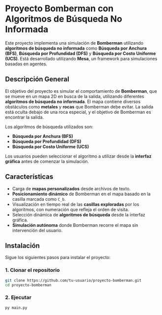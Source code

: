 # Proyecto Bomberman con Algoritmos de Búsqueda No Informada

Este proyecto implementa una simulación de **Bomberman** utilizando **algoritmos de búsqueda no informada** como **Búsqueda por Anchura (BFS)**, **Búsqueda por Profundidad (DFS)** y **Búsqueda por Costo Uniforme (UCS)**. Está desarrollado utilizando **Mesa**, un framework para simulaciones basadas en agentes.

## Descripción General

El objetivo del proyecto es simular el comportamiento de **Bomberman**, que se mueve en un mapa 2D en busca de la salida, utilizando diferentes **algoritmos de búsqueda no informada**. El mapa contiene diversos obstáculos como **metales** y **rocas** que Bomberman debe evitar. La salida está oculta debajo de una roca especial, y el objetivo de Bomberman es encontrar la salida.

Los algoritmos de búsqueda utilizados son:
- **Búsqueda por Anchura (BFS)**
- **Búsqueda por Profundidad (DFS)**
- **Búsqueda por Costo Uniforme (UCS)**

Los usuarios pueden seleccionar el algoritmo a utilizar desde la **interfaz gráfica** antes de comenzar la simulación.

## Características

- Carga de **mapas personalizados** desde archivos de texto.
- **Posicionamiento dinámico** de Bomberman en el mapa basado en la casilla marcada como `C_b`.
- Visualización en tiempo real de las **casillas exploradas** por los algoritmos, con numeración que refleja el orden de visita.
- Selección dinámica de **algoritmos de búsqueda** desde la interfaz gráfica.
- **Simulación autónoma** donde Bomberman recorre el mapa sin intervención del usuario.

## Instalación

Sigue los siguientes pasos para instalar el proyecto:

### 1. Clonar el repositorio

```bash
git clone https://github.com/tu-usuario/proyecto-bomberman.git
cd proyecto-bomberman
```


### 2. Ejecutar 

```bash
py main.py 
```
